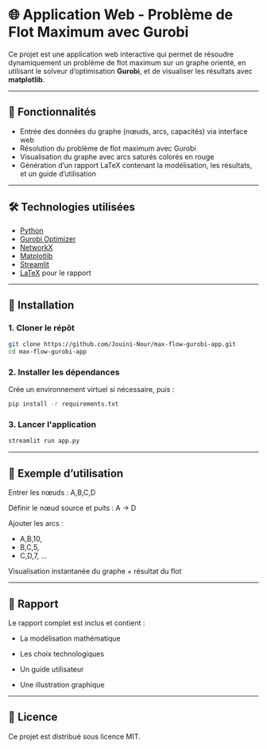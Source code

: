 # 🌐 Application Web - Problème de Flot Maximum avec Gurobi

Ce projet est une application web interactive qui permet de résoudre dynamiquement un problème de flot maximum sur un graphe orienté, en utilisant le solveur d’optimisation **Gurobi**, et de visualiser les résultats avec **matplotlib**.

---

## 📌 Fonctionnalités

- Entrée des données du graphe (nœuds, arcs, capacités) via interface web
- Résolution du problème de flot maximum avec Gurobi
- Visualisation du graphe avec arcs saturés colorés en rouge
- Génération d’un rapport LaTeX contenant la modélisation, les résultats, et un guide d’utilisation

---

## 🛠️ Technologies utilisées

- [Python](https://www.python.org/)
- [Gurobi Optimizer](https://www.gurobi.com/)
- [NetworkX](https://networkx.org/)
- [Matplotlib](https://matplotlib.org/)
- [Streamlit](https://streamlit.io/)
- [LaTeX](https://www.latex-project.org/) pour le rapport

---

## 🚀 Installation

### 1. Cloner le répôt

```bash
git clone https://github.com/Jouini-Nour/max-flow-gurobi-app.git
cd max-flow-gurobi-app
```
### 2. Installer les dépendances

Crée un environnement virtuel si nécessaire, puis :
```bash
pip install -r requirements.txt
```

### 3. Lancer l'application
```bash
streamlit run app.py
```
---
## 📄 Exemple d’utilisation

Entrer les nœuds : A,B,C,D

Définir le nœud source et puits : A → D

Ajouter les arcs : 
* A,B,10, 
* B,C,5, 
* C,D,7, ...

Visualisation instantanée du graphe + résultat du flot

---
## 📘 Rapport
Le rapport complet est inclus et contient :

* La modélisation mathématique

* Les choix technologiques

* Un guide utilisateur

* Une illustration graphique


---
## 📜 Licence
Ce projet est distribué sous licence MIT.


